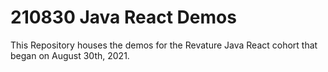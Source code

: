 # 210830 Java React Demos

This Repository houses the demos for the Revature Java React cohort that began on August 30th, 2021.